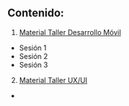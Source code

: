 Contenido:
--
1. [Material Taller Desarrollo Móvil](https://github.com/ITESO-Ulab/Reto-Ingenierias-ITESO-2022/tree/main/Curso%20M%C3%B3vil)
 - Sesión 1
 - Sesión 2
 - Sesión 3
2. [Material Taller UX/UI](https://github.com/ITESO-Ulab/Reto-Ingenierias-ITESO-2022/tree/main/UX-UI)
 - 
